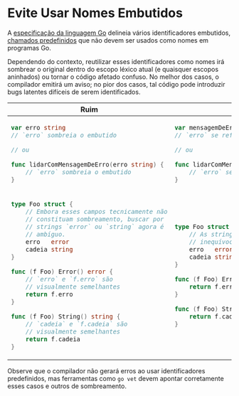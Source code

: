 # Evite Usar Nomes Embutidos

A [especificação da linguagem Go] delineia vários identificadores embutidos,
[chamados predefinidos] que não devem ser usados como nomes em programas Go.

Dependendo do contexto, reutilizar esses identificadores como nomes irá sombrear
o original dentro do escopo léxico atual (e quaisquer escopos aninhados) ou tornar
o código afetado confuso. No melhor dos casos, o compilador emitirá um aviso; no
pior dos casos, tal código pode introduzir bugs latentes difíceis de serem identificados.

  [especificação da linguagem Go]: https://golang.org/ref/spec
  [chamados predefinidos]: https://golang.org/ref/spec#Predeclared_identifiers


<table>
<thead><tr><th>Ruim</th><th>Bom</th></tr></thead>
<tbody>
<tr><td>

```go
var erro string
// `erro` sombreia o embutido

// ou

func lidarComMensagemDeErro(erro string) {
    // `erro` sombreia o embutido
}
```

</td><td>

```go
var mensagemDeErro string
// `erro` se refere ao embutido

// ou

func lidarComMensagemDeErro(msg string) {
    // `erro` se refere ao embutido
}
```

</td></tr>
<tr><td>

```go
type Foo struct {
    // Embora esses campos tecnicamente não
    // constituam sombreamento, buscar por
    // strings `error` ou `string` agora é
    // ambíguo.
    erro   error
    cadeia string
}

func (f Foo) Error() error {
    // `erro` e `f.erro` são
    // visualmente semelhantes
    return f.erro
}

func (f Foo) String() string {
    // `cadeia` e `f.cadeia` são
    // visualmente semelhantes
    return f.cadeia
}

```

</td><td>

```go
type Foo struct {
    // As strings `erro` e `cadeia` agora são
    // inequívocas.
    erro   error
    cadeia string
}

func (f Foo) Error() error {
    return f.erro
}

func (f Foo) String() string {
    return f.cadeia
}

```

</td></tr>
</tbody></table>

Observe que o compilador não gerará erros ao usar identificadores predefinidos, mas ferramentas como `go vet` devem apontar corretamente esses casos e outros de sombreamento.

